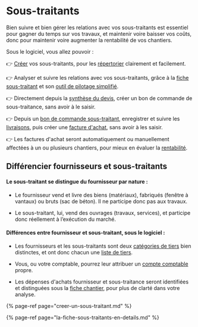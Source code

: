 # Sous-traitants

Bien suivre et bien gérer les relations avec vos sous-traitants est essentiel pour gagner du temps sur vos travaux, et maintenir voire baisser vos coûts, donc pour maintenir voire augmenter la rentabilité de vos chantiers.



Sous le logiciel, vous allez pouvoir :

👉 [Créer](../les-fournisseurs/creer-un-fournisseur.md) vos sous-traitants, pour les [répertorier](../les-listes-de-tiers/) clairement et facilement.

👉 Analyser et suivre les relations avec vos sous-traitants, grâce à la [fiche sous-traitant](la-fiche-sous-traitants-en-details.md) et son [outil de pilotage simplifié](la-fiche-sous-traitants-en-details.md#onglet-activite)​​.

👉 Directement depuis la [synthèse du devis](../../les-devis/synthese-du-devis.md), créer un bon de commande de sous-traitance, sans avoir à le saisir.

👉 Depuis un [bon de commande sous-traitant](../../les-achats/les-bons-de-commande/#bon-de-commande-sous-traitant), enregistrer et suivre les [livraisons](../../les-achats/les-bons-de-livraison/), puis créer une [facture d'achat](../../les-achats/les-factures-dachat.md), sans avoir à les saisir.

👉 Les factures d'achat seront automatiquement ou manuellement affectées à un ou plusieurs chantiers, pour mieux en évaluer la [rentabilité](../../les-chantiers-1/la-fiche-chantier-en-detail.md#onglet-travaux).



## Différencier fournisseurs et sous-traitants



#### Le sous-traitant se distingue du fournisseur par nature :

* Le fournisseur vend et livre des biens \(matériaux\), fabriqués \(fenêtre à vantaux\) ou bruts \(sac de béton\). Il ne participe donc pas aux travaux.

* Le sous-traitant, lui, vend des ouvrages \(travaux, services\), et participe donc réellement à l’exécution du marché.



#### Différences entre fournisseur et sous-traitant, sous le logiciel :

* Les fournisseurs et les sous-traitants sont deux [catégories de tiers](../categories-et-groupes-de-tiers.md) bien distinctes, et ont donc chacun une [liste de tiers](../les-listes-de-tiers/).

* Vous, ou votre comptable, pourrez leur attribuer un [compte comptable](../../exports-comptables/) propre.

* Les dépenses d'achats fournisseur et sous-traitance seront identifiées et distinguées sous la [fiche chantier](../../les-chantiers-1/la-fiche-chantier-en-detail.md#onglet-travaux), pour plus de clarté dans votre analyse.



{% page-ref page="creer-un-sous-traitant.md" %}

{% page-ref page="la-fiche-sous-traitants-en-details.md" %}



